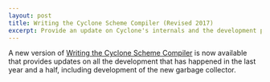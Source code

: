 ```yaml
---
layout: post
title: Writing the Cyclone Scheme Compiler (Revised 2017)
excerpt: Provide an update on Cyclone's internals and the development process
---
```


A new version of [Writing the Cyclone Scheme Compiler](http://justinethier.github.io/cyclone/docs/Writing-the-Cyclone-Scheme-Compiler-Revised-2017) is now available that provides updates on all the development that has happened in the last year and a half, including development of the new garbage collector.
